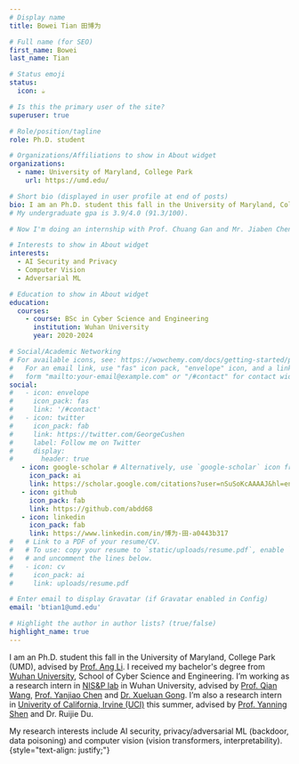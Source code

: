 ```yaml
---
# Display name
title: Bowei Tian 田博为

# Full name (for SEO)
first_name: Bowei
last_name: Tian

# Status emoji
status:
  icon: ☕️

# Is this the primary user of the site?
superuser: true

# Role/position/tagline
role: Ph.D. student

# Organizations/Affiliations to show in About widget
organizations:
  - name: University of Maryland, College Park
    url: https://umd.edu/

# Short bio (displayed in user profile at end of posts)
bio: I am an Ph.D. student this fall in the University of Maryland, College Park (UMD), advised by [Prof. Ang Li](https://www.ang-li.com/). I received my bachelor's degree from [Wuhan University](https://www.whu.edu.cn/), School of Cyber Science and Engineering. I’m working as a research intern in [NIS&P lab](http://nisplab.whu.edu.cn/) in Wuhan University, advised by [Prof. Qian Wang](https://scholar.google.com/citations?user=CD7ybnAAAAAJ), [Prof. Yanjiao Chen](https://scholar.google.fi/citations?user=ax6CbMgAAAAJ&hl=en) and [Dr. Xueluan Gong](https://scholar.google.fi/citations?user=8vwOEGcAAAAJ&hl=en&oi=ao). I’m also a research intern in [Univerity of California, Irvine (UCI)](https://uci.edu/) this summer, advised by [Prof. Yanning Shen](https://sites.google.com/uci.edu/yanning-shen/) and Dr. Ruijie Du. ## Follow Me on Zhihu
# My undergraduate gpa is 3.9/4.0 (91.3/100).

# Now I'm doing an internship with Prof. Chuang Gan and Mr. Jiaben Chen at [University of Massachusetts Amherst (UMass)](https://www.umass.edu/).

# Interests to show in About widget
interests:
  - AI Security and Privacy
  - Computer Vision
  - Adversarial ML

# Education to show in About widget
education:
  courses:
    - course: BSc in Cyber Science and Engineering
      institution: Wuhan University
      year: 2020-2024

# Social/Academic Networking
# For available icons, see: https://wowchemy.com/docs/getting-started/page-builder/#icons
#   For an email link, use "fas" icon pack, "envelope" icon, and a link in the
#   form "mailto:your-email@example.com" or "/#contact" for contact widget.
social:
#   - icon: envelope
#     icon_pack: fas
#     link: '/#contact'
#   - icon: twitter
#     icon_pack: fab
#     link: https://twitter.com/GeorgeCushen
#     label: Follow me on Twitter
#     display:
#       header: true
   - icon: google-scholar # Alternatively, use `google-scholar` icon from `ai` icon pack
     icon_pack: ai
     link: https://scholar.google.com/citations?user=nSuSoKcAAAAJ&hl=en&oi=ao
   - icon: github
     icon_pack: fab
     link: https://github.com/abdd68
   - icon: linkedin
     icon_pack: fab
     link: https://www.linkedin.com/in/博为-田-a0443b317
#   # Link to a PDF of your resume/CV.
#   # To use: copy your resume to `static/uploads/resume.pdf`, enable `ai` icons in `params.yaml`,
#   # and uncomment the lines below.
#   - icon: cv
#     icon_pack: ai
#     link: uploads/resume.pdf

# Enter email to display Gravatar (if Gravatar enabled in Config)
email: 'btian1@umd.edu'

# Highlight the author in author lists? (true/false)
highlight_name: true
---
```


I am an Ph.D. student this fall in the University of Maryland, College Park (UMD), advised by [Prof. Ang Li](https://www.ang-li.com/). I received my bachelor's degree from [Wuhan University](https://www.whu.edu.cn/), School of Cyber Science and Engineering. I’m working as a research intern in [NIS&P lab](http://nisplab.whu.edu.cn/) in Wuhan University, advised by [Prof. Qian Wang](https://scholar.google.com/citations?user=CD7ybnAAAAAJ), [Prof. Yanjiao Chen](https://scholar.google.fi/citations?user=ax6CbMgAAAAJ&hl=en) and [Dr. Xueluan Gong](https://scholar.google.fi/citations?user=8vwOEGcAAAAJ&hl=en&oi=ao). I’m also a research intern in [Univerity of California, Irvine (UCI)](https://uci.edu/) this summer, advised by [Prof. Yanning Shen](https://sites.google.com/uci.edu/yanning-shen/) and Dr. Ruijie Du.

My research interests include AI security, privacy/adversarial ML (backdoor, data poisoning) and computer vision (vision transformers, interpretability). 
{style="text-align: justify;"}